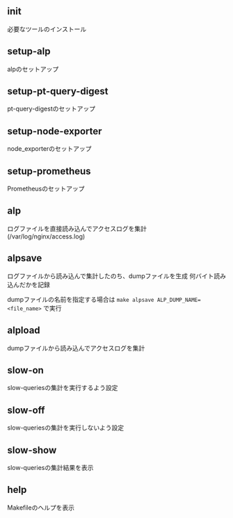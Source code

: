 ## init
必要なツールのインストール

## setup-alp
alpのセットアップ

## setup-pt-query-digest
pt-query-digestのセットアップ

## setup-node-exporter
node_exporterのセットアップ

## setup-prometheus
Prometheusのセットアップ

## alp
ログファイルを直接読み込んでアクセスログを集計</br>
(/var/log/nginx/access.log)

## alpsave
ログファイルから読み込んで集計したのち、dumpファイルを生成
何バイト読み込んだかを記録

dumpファイルの名前を指定する場合は `make alpsave ALP_DUMP_NAME=<file_name>` で実行

## alpload
dumpファイルから読み込んでアクセスログを集計

## slow-on
slow-queriesの集計を実行するよう設定

## slow-off
slow-queriesの集計を実行しないよう設定

## slow-show
slow-queriesの集計結果を表示

## help
Makefileのヘルプを表示
